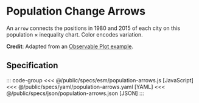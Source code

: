<script setup>
  import { reset } from '@uwdata/vgplot';
  reset();
</script>

# Population Change Arrows

An `arrow` connects the positions in 1980 and 2015 of each city on this population × inequality chart. Color encodes variation.

<Example spec="/specs/yaml/population-arrows.yaml" />

**Credit**: Adapted from an [Observable Plot example](https://observablehq.com/@observablehq/plot-arrow-variation-chart).

## Specification

::: code-group
<<< @/public/specs/esm/population-arrows.js [JavaScript]
<<< @/public/specs/yaml/population-arrows.yaml [YAML]
<<< @/public/specs/json/population-arrows.json [JSON]
:::
